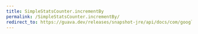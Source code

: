 ```yaml
---
title: SimpleStatsCounter.incrementBy
permalink: /SimpleStatsCounter.incrementBy/
redirect_to: https://guava.dev/releases/snapshot-jre/api/docs/com/google/common/cache/AbstractCache.SimpleStatsCounter.html#incrementBy-com.google.common.cache.AbstractCache.StatsCounter-
---
```

